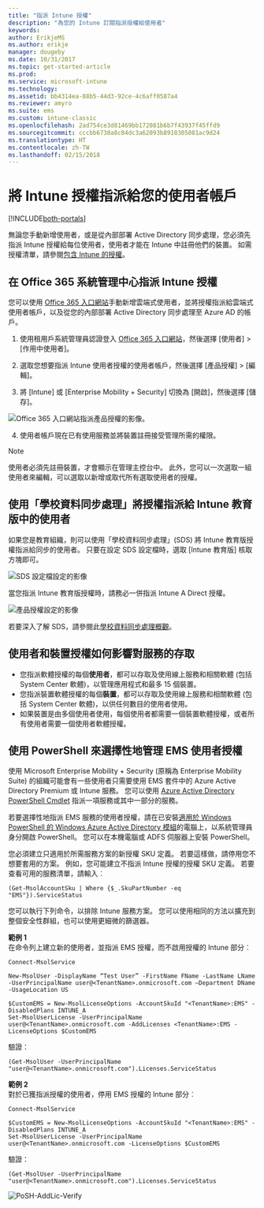 ```yaml
---
title: "指派 Intune 授權"
description: "為您的 Intune 訂閱指派授權給使用者"
keywords: 
author: ErikjeMS
ms.author: erikje
manager: dougeby
ms.date: 10/31/2017
ms.topic: get-started-article
ms.prod: 
ms.service: microsoft-intune
ms.technology: 
ms.assetid: bb4314ea-88b5-44d3-92ce-4c6aff0587a4
ms.reviewer: amyro
ms.suite: ems
ms.custom: intune-classic
ms.openlocfilehash: 2ad754ce3d81469bb172081b6b7f43937f45ffd9
ms.sourcegitcommit: cccbb6730a8c84dc3a62093b8910305081ac9d24
ms.translationtype: HT
ms.contentlocale: zh-TW
ms.lasthandoff: 02/15/2018
---
```

# <a name="assign-intune-licenses-to-your-user-accounts"></a>將 Intune 授權指派給您的使用者帳戶

[!INCLUDE[both-portals](./includes/note-for-both-portals.md)]

無論您手動新增使用者，或是從內部部署 Active Directory 同步處理，您必須先指派 Intune 授權給每位使用者，使用者才能在 Intune 中註冊他們的裝置。 如需授權清單，請參閱[包含 Intune 的授權](licenses.md)。

## <a name="assign-an-intune-license-in-the-office-365-admin-center"></a>在 Office 365 系統管理中心指派 Intune 授權

您可以使用 [Office 365 入口網站](http://go.microsoft.com/fwlink/p/?LinkId=698854)手動新增雲端式使用者，並將授權指派給雲端式使用者帳戶，以及從您的內部部署 Active Directory 同步處理至 Azure AD 的帳戶。

1.  使用租用戶系統管理員認證登入 [Office 365 入口網站](http://go.microsoft.com/fwlink/p/?LinkId=698854)，然後選擇 [使用者]  >  [作用中使用者]。

2.  選取您想要指派 Intune 使用者授權的使用者帳戶，然後選擇 [產品授權]  >  [編輯]。

3.  將 [Intune] 或 [Enterprise Mobility + Security] 切換為 [開啟]，然後選擇 [儲存]。

  ![Office 365 入口網站指派產品授權的影像。](./media/office-assign-license.png)

4. 使用者帳戶現在已有使用服務並將裝置註冊接受管理所需的權限。

> [!NOTE]
> 使用者必須先註冊裝置，才會顯示在管理主控台中。 此外，您可以一次選取一組使用者來編輯，可以選取以新增或取代所有選取使用者的授權。

## <a name="use-school-data-sync-to-assign-licenses-to-users-in-intune-for-education"></a>使用「學校資料同步處理」將授權指派給 Intune 教育版中的使用者
如果您是教育組織，則可以使用「學校資料同步處理」(SDS) 將 Intune 教育版授權指派給同步的使用者。 只要在設定 SDS 設定檔時，選取 [Intune 教育版] 核取方塊即可。  

![SDS 設定檔設定的影像](./media/i4e-sds-profile-setup-setting.png)

當您指派 Intune 教育版授權時，請務必一併指派 Intune A Direct 授權。

![產品授權設定的影像](./media/i4e-set-licenses.png)

若要深入了解 SDS，請參閱此[學校資料同步處理概觀](https://support.office.com/article/Overview-of-School-Data-Sync-and-Classroom-f3d1147b-4ade-4905-8518-508e729f2e91)。

## <a name="how-user-and-device-licenses-affect-access-to-services"></a>使用者和裝置授權如何影響對服務的存取
* 您指派軟體授權的每個**使用者**，都可以存取及使用線上服務和相關軟體 (包括 System Center 軟體)，以管理應用程式和最多 15 個裝置。
* 您指派裝置軟體授權的每個**裝置**，都可以存取及使用線上服務和相關軟體 (包括 System Center 軟體)，以供任何數目的使用者使用。
* 如果裝置是由多個使用者使用，每個使用者都需要一個裝置軟體授權，或者所有使用者需要一個使用者軟體授權。

## <a name="use-powershell-to-selectively-manage-ems-user-licenses"></a>使用 PowerShell 來選擇性地管理 EMS 使用者授權
使用 Microsoft Enterprise Mobility + Security (原稱為 Enterprise Mobility Suite) 的組織可能會有一些使用者只需要使用 EMS 套件中的 Azure Active Directory Premium 或 Intune 服務。 您可以使用 [Azure Active Directory PowerShell Cmdlet](https://msdn.microsoft.com/library/jj151815.aspx) 指派一項服務或其中一部分的服務。

若要選擇性地指派 EMS 服務的使用者授權，請在已安裝[適用於 Windows PowerShell 的 Windows Azure Active Directory 模組](https://msdn.microsoft.com/library/jj151815.aspx#bkmk_installmodule)的電腦上，以系統管理員身分開啟 PowerShell。 您可以在本機電腦或 ADFS 伺服器上安裝 PowerShell。

您必須建立只適用於所需服務方案的新授權 SKU 定義。 若要這樣做，請停用您不想要套用的方案。 例如，您可能建立不指派 Intune 授權的授權 SKU 定義。 若要查看可用的服務清單，請輸入︰

    (Get-MsolAccountSku | Where {$_.SkuPartNumber -eq "EMS"}).ServiceStatus

您可以執行下列命令，以排除 Intune 服務方案。 您可以使用相同的方法以擴充到整個安全性群組，也可以使用更細微的篩選器。

**範例 1**<br>
在命令列上建立新的使用者，並指派 EMS 授權，而不啟用授權的 Intune 部分︰

    Connect-MsolService

    New-MsolUser -DisplayName “Test User” -FirstName FName -LastName LName -UserPrincipalName user@<TenantName>.onmicrosoft.com –Department DName -UsageLocation US

    $CustomEMS = New-MsolLicenseOptions -AccountSkuId "<TenantName>:EMS" -DisabledPlans INTUNE_A
    Set-MsolUserLicense -UserPrincipalName user@<TenantName>.onmicrosoft.com -AddLicenses <TenantName>:EMS -LicenseOptions $CustomEMS


驗證：

    (Get-MsolUser -UserPrincipalName "user@<TenantName>.onmicrosoft.com").Licenses.ServiceStatus

**範例 2**<br>
對於已獲指派授權的使用者，停用 EMS 授權的 Intune 部分︰

    Connect-MsolService

    $CustomEMS = New-MsolLicenseOptions -AccountSkuId "<TenantName>:EMS" -DisabledPlans INTUNE_A
    Set-MsolUserLicense -UserPrincipalName user@<TenantName>.onmicrosoft.com -LicenseOptions $CustomEMS

驗證：

    (Get-MsolUser -UserPrincipalName "user@<TenantName>.onmicrosoft.com").Licenses.ServiceStatus

![PoSH-AddLic-Verify](./media/posh-addlic-verify.png)
